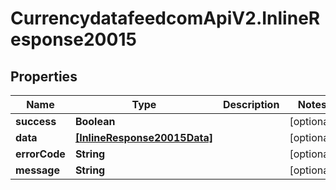 # CurrencydatafeedcomApiV2.InlineResponse20015

## Properties
Name | Type | Description | Notes
------------ | ------------- | ------------- | -------------
**success** | **Boolean** |  | [optional] 
**data** | [**[InlineResponse20015Data]**](InlineResponse20015Data.md) |  | [optional] 
**errorCode** | **String** |  | [optional] 
**message** | **String** |  | [optional] 
